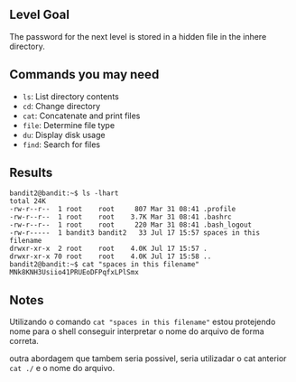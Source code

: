 ## Level Goal

The password for the next level is stored in a hidden file in the inhere directory.

## Commands you may need

* `ls`: List directory contents
* `cd`: Change directory
* `cat`: Concatenate and print files
* `file`: Determine file type
* `du`: Display disk usage
* `find`: Search for files

## Results

```
bandit2@bandit:~$ ls -lhart
total 24K
-rw-r--r--  1 root    root     807 Mar 31 08:41 .profile
-rw-r--r--  1 root    root    3.7K Mar 31 08:41 .bashrc
-rw-r--r--  1 root    root     220 Mar 31 08:41 .bash_logout
-rw-r-----  1 bandit3 bandit2   33 Jul 17 15:57 spaces in this filename
drwxr-xr-x  2 root    root    4.0K Jul 17 15:57 .
drwxr-xr-x 70 root    root    4.0K Jul 17 15:58 ..
bandit2@bandit:~$ cat "spaces in this filename" 
MNk8KNH3Usiio41PRUEoDFPqfxLPlSmx

```

## Notes

Utilizando o comando `cat "spaces in this filename"` estou protejendo nome para o shell conseguir interpretar o nome do arquivo de forma correta.

outra abordagem que tambem seria possivel, seria utilizadar o cat anterior `cat ./` e o nome do arquivo.

